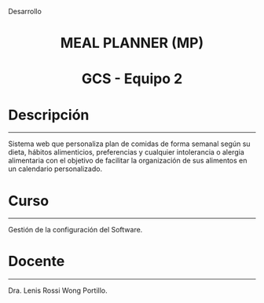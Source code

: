 Desarrollo  
# <h1 align="center"> MEAL PLANNER (MP)

# <h1 align="center">  GCS - Equipo 2
  
# Descripción
---
Sistema web que personaliza plan de comidas de forma semanal según su dieta, hábitos alimenticios, preferencias y cualquier intolerancia o alergia alimentaria con el objetivo de facilitar la organización de sus alimentos en un calendario personalizado.
  
# Curso
---
Gestión de la configuración del Software.

# Docente
---
Dra. Lenis Rossi Wong Portillo.



 



